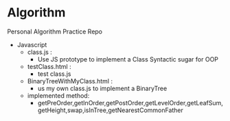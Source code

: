 # Algorithm
Personal Algorithm Practice Repo

- Javascript
	+ class.js : 
		+ Use JS prototype to implement a Class Syntactic sugar for OOP
	+ testClass.html : 
		+ test class.js
	+ BinaryTreeWithMyClass.html : 
		+ us my own class.js to implement a BinaryTree
	+ implemented method:
		+ getPreOrder,getInOrder,getPostOrder,getLevelOrder,getLeafSum,getHeight,swap,isInTree,getNearestCommonFather